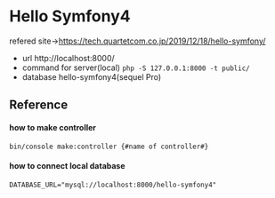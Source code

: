 # Hello Symfony4
refered site->https://tech.quartetcom.co.jp/2019/12/18/hello-symfony/

- url
http://localhost:8000/
- command for server(local)
```php -S 127.0.0.1:8000 -t public/```
- database
hello-symfony4(sequel Pro)


## Reference

#### how to make controller
```bin/console make:controller {#name of controller#}```

#### how to connect local database
```DATABASE_URL="mysql://localhost:8000/hello-symfony4"```
